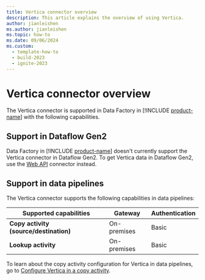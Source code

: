 ```yaml
---
title: Vertica connector overview
description: This article explains the overview of using Vertica.
author: jianleishen
ms.author: jianleishen
ms.topic: how-to
ms.date: 09/06/2024
ms.custom:
  - template-how-to
  - build-2023
  - ignite-2023
---
```


# Vertica connector overview

The Vertica connector is supported in Data Factory in [!INCLUDE [product-name](../includes/product-name.md)] with the following capabilities.

## Support in Dataflow Gen2

Data Factory in [!INCLUDE [product-name](../includes/product-name.md)] doesn't currently support the Vertica connector in Dataflow Gen2. To get Vertica data in Dataflow Gen2, use the [Web API](/power-query/connectors/web/web) connector instead.

## Support in data pipelines

The Vertica connector supports the following capabilities in data pipelines:

| Supported capabilities | Gateway | Authentication |
| --- | --- | ---|
| **Copy activity (source/destination)** | On-premises | Basic |
| **Lookup activity** | On-premises | Basic |

To learn about the copy activity configuration for Vertica in data pipelines, go to [Configure Vertica in a copy activity](connector-vertica-copy-activity.md).
